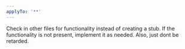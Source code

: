 ```yaml
---
applyTo: '**'
---
```

Check in other files for functionality instead of creating a stub. If the functionality is not present, implement it as needed. Also, just dont be retarded.